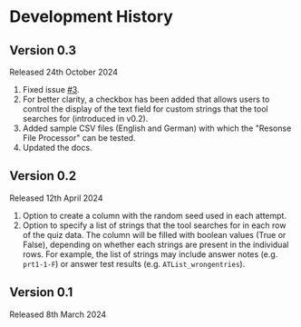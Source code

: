 <!--
Copyright 2024 by Jonas Lache <jonas.lache@hs-ruhrwest.de>
SPDX-License-Identifier: GPL-3.0-or-later
-->

# Development History

## Version 0.3

Released 24th October 2024

1. Fixed issue [#3](https://github.com/jonaslache/STACK-Response-File-Processor/issues/3).
1. For better clarity, a checkbox has been added that allows users to control the display of the text field for custom strings that the tool searches for (introduced in v0.2).
1. Added sample CSV files (English and German) with which the "Resonse File Processor" can be tested.
1. Updated the docs.

## Version 0.2

Released 12th April 2024

1. Option to create a column with the random seed used in each attempt.
1. Option to specify a list of strings that the tool searches for in each row of the quiz data. The column will be filled with boolean values (True or False), depending on whether each strings are present in the individual rows. For example, the list of strings may include answer notes (e.g. `prt1-1-F`) or answer test results (e.g. `ATList_wrongentries`).

## Version 0.1

Released 8th March 2024